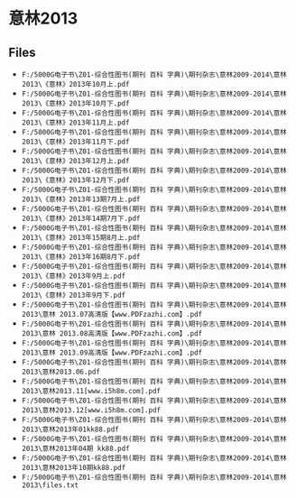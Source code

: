 # 意林2013

## Files

- `F:/5000G电子书\Z01-综合性图书(期刊 百科 字典)\期刊杂志\意林2009-2014\意林2013\《意林》2013年10月上.pdf`
- `F:/5000G电子书\Z01-综合性图书(期刊 百科 字典)\期刊杂志\意林2009-2014\意林2013\《意林》2013年10月下.pdf`
- `F:/5000G电子书\Z01-综合性图书(期刊 百科 字典)\期刊杂志\意林2009-2014\意林2013\《意林》2013年11月上.pdf`
- `F:/5000G电子书\Z01-综合性图书(期刊 百科 字典)\期刊杂志\意林2009-2014\意林2013\《意林》2013年11月下.pdf`
- `F:/5000G电子书\Z01-综合性图书(期刊 百科 字典)\期刊杂志\意林2009-2014\意林2013\《意林》2013年12月上.pdf`
- `F:/5000G电子书\Z01-综合性图书(期刊 百科 字典)\期刊杂志\意林2009-2014\意林2013\《意林》2013年12月下.pdf`
- `F:/5000G电子书\Z01-综合性图书(期刊 百科 字典)\期刊杂志\意林2009-2014\意林2013\《意林》2013年13期7月上.pdf`
- `F:/5000G电子书\Z01-综合性图书(期刊 百科 字典)\期刊杂志\意林2009-2014\意林2013\《意林》2013年14期7月下.pdf`
- `F:/5000G电子书\Z01-综合性图书(期刊 百科 字典)\期刊杂志\意林2009-2014\意林2013\《意林》2013年15期8月上.pdf`
- `F:/5000G电子书\Z01-综合性图书(期刊 百科 字典)\期刊杂志\意林2009-2014\意林2013\《意林》2013年16期8月下.pdf`
- `F:/5000G电子书\Z01-综合性图书(期刊 百科 字典)\期刊杂志\意林2009-2014\意林2013\《意林》2013年9月上.pdf`
- `F:/5000G电子书\Z01-综合性图书(期刊 百科 字典)\期刊杂志\意林2009-2014\意林2013\《意林》2013年9月下.pdf`
- `F:/5000G电子书\Z01-综合性图书(期刊 百科 字典)\期刊杂志\意林2009-2014\意林2013\意林 2013.07高清版【www.PDFzazhi.com】.pdf`
- `F:/5000G电子书\Z01-综合性图书(期刊 百科 字典)\期刊杂志\意林2009-2014\意林2013\意林 2013.08高清版【www.PDFzazhi.com】.pdf`
- `F:/5000G电子书\Z01-综合性图书(期刊 百科 字典)\期刊杂志\意林2009-2014\意林2013\意林 2013.09高清版【www.PDFzazhi.com】.pdf`
- `F:/5000G电子书\Z01-综合性图书(期刊 百科 字典)\期刊杂志\意林2009-2014\意林2013\意林2013.06.pdf`
- `F:/5000G电子书\Z01-综合性图书(期刊 百科 字典)\期刊杂志\意林2009-2014\意林2013\意林2013.11[www.i5h8m.com].pdf`
- `F:/5000G电子书\Z01-综合性图书(期刊 百科 字典)\期刊杂志\意林2009-2014\意林2013\意林2013.12[www.i5h8m.com].pdf`
- `F:/5000G电子书\Z01-综合性图书(期刊 百科 字典)\期刊杂志\意林2009-2014\意林2013\意林2013年01kk88.pdf`
- `F:/5000G电子书\Z01-综合性图书(期刊 百科 字典)\期刊杂志\意林2009-2014\意林2013\意林2013年04期 kk88.pdf`
- `F:/5000G电子书\Z01-综合性图书(期刊 百科 字典)\期刊杂志\意林2009-2014\意林2013\意林2013年10期kk88.pdf`
- `F:/5000G电子书\Z01-综合性图书(期刊 百科 字典)\期刊杂志\意林2009-2014\意林2013\files.txt`
